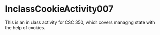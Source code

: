 # InclassCookieActivity007
This is an in class activity for CSC 350, which covers managing state with the help of cookies.
